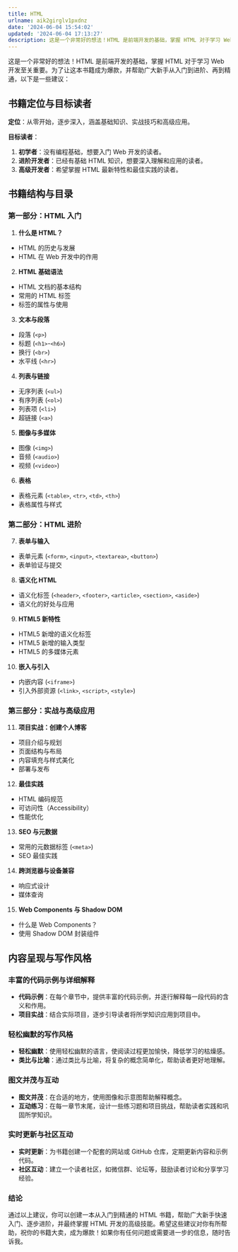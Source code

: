 ```yaml
---
title: HTML
urlname: aik2girglv1pxdnz
date: '2024-06-04 15:54:02'
updated: '2024-06-04 17:13:27'
description: 这是一个非常好的想法！HTML 是前端开发的基础，掌握 HTML 对于学习 Web 开发至关重要。为了让这本书籍成为爆款，并帮助广大新手从入门到进阶、再到精通，以下是一些建议：书籍定位与目标读者定位：从零开始，逐步深入，涵盖基础知识、实战技巧和高级应用。目标读者：初学者：没有编程基础，想要入门...
---
```

这是一个非常好的想法！HTML 是前端开发的基础，掌握 HTML 对于学习 Web 开发至关重要。为了让这本书籍成为爆款，并帮助广大新手从入门到进阶、再到精通，以下是一些建议：

## 书籍定位与目标读者

**定位**：从零开始，逐步深入，涵盖基础知识、实战技巧和高级应用。

**目标读者**：

1. **初学者**：没有编程基础，想要入门 Web 开发的读者。
2. **进阶开发者**：已经有基础 HTML 知识，想要深入理解和应用的读者。
3. **高级开发者**：希望掌握 HTML 最新特性和最佳实践的读者。

## 书籍结构与目录

### 第一部分：HTML 入门

1.  **什么是 HTML？** 
   - HTML 的历史与发展
   - HTML 在 Web 开发中的作用
2.  **HTML 基础语法** 
   - HTML 文档的基本结构
   - 常用的 HTML 标签
   - 标签的属性与使用
3.  **文本与段落** 
   - 段落 (`<p>`)
   - 标题 (`<h1>`-`<h6>`)
   - 换行 (`<br>`)
   - 水平线 (`<hr>`)
4.  **列表与链接** 
   - 无序列表 (`<ul>`)
   - 有序列表 (`<ol>`)
   - 列表项 (`<li>`)
   - 超链接 (`<a>`)
5.  **图像与多媒体** 
   - 图像 (`<img>`)
   - 音频 (`<audio>`)
   - 视频 (`<video>`)
6.  **表格** 
   - 表格元素 (`<table>`, `<tr>`, `<td>`, `<th>`)
   - 表格属性与样式

### 第二部分：HTML 进阶

7.  **表单与输入** 
   - 表单元素 (`<form>`, `<input>`, `<textarea>`, `<button>`)
   - 表单验证与提交
8.  **语义化 HTML** 
   - 语义化标签 (`<header>`, `<footer>`, `<article>`, `<section>`, `<aside>`)
   - 语义化的好处与应用
9.  **HTML5 新特性** 
   - HTML5 新增的语义化标签
   - HTML5 新增的输入类型
   - HTML5 的多媒体元素
10.  **嵌入与引入** 
   - 内嵌内容 (`<iframe>`)
   - 引入外部资源 (`<link>`, `<script>`, `<style>`)

### 第三部分：实战与高级应用

11.  **项目实战：创建个人博客** 
   - 项目介绍与规划
   - 页面结构与布局
   - 内容填充与样式美化
   - 部署与发布
12.  **最佳实践** 
   - HTML 编码规范
   - 可访问性（Accessibility）
   - 性能优化
13.  **SEO 与元数据** 
   - 常用的元数据标签 (`<meta>`)
   - SEO 最佳实践
14.  **跨浏览器与设备兼容** 
   - 响应式设计
   - 媒体查询
15.  **Web Components 与 Shadow DOM** 
   - 什么是 Web Components？
   - 使用 Shadow DOM 封装组件

## 内容呈现与写作风格

### 丰富的代码示例与详细解释

- **代码示例**：在每个章节中，提供丰富的代码示例，并逐行解释每一段代码的含义和作用。
- **项目实战**：结合实际项目，逐步引导读者将所学知识应用到项目中。

### 轻松幽默的写作风格

- **轻松幽默**：使用轻松幽默的语言，使阅读过程更加愉快，降低学习的枯燥感。
- **类比与比喻**：通过类比与比喻，将复杂的概念简单化，帮助读者更好地理解。

### 图文并茂与互动

- **图文并茂**：在合适的地方，使用图像和示意图帮助解释概念。
- **互动练习**：在每一章节末尾，设计一些练习题和项目挑战，帮助读者实践和巩固所学知识。

### 实时更新与社区互动

- **实时更新**：为书籍创建一个配套的网站或 GitHub 仓库，定期更新内容和示例代码。
- **社区互动**：建立一个读者社区，如微信群、论坛等，鼓励读者讨论和分享学习经验。

### 结论

通过以上建议，你可以创建一本从入门到精通的 HTML 书籍，帮助广大新手快速入门、逐步进阶，并最终掌握 HTML 开发的高级技能。希望这些建议对你有所帮助，祝你的书籍大卖，成为爆款！如果你有任何问题或需要进一步的信息，随时告诉我。

